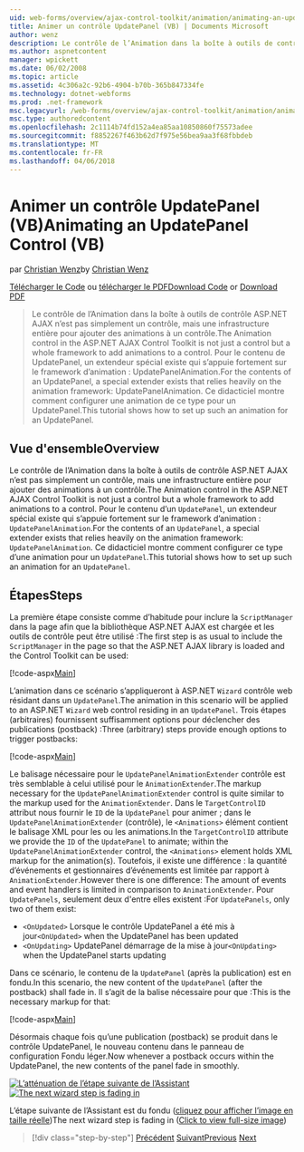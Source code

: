 ```yaml
---
uid: web-forms/overview/ajax-control-toolkit/animation/animating-an-updatepanel-control-vb
title: Animer un contrôle UpdatePanel (VB) | Documents Microsoft
author: wenz
description: Le contrôle de l’Animation dans la boîte à outils de contrôle ASP.NET AJAX n’est pas simplement un contrôle, mais une infrastructure entière pour ajouter des animations à un contrôle. Pour le contenu d’un...
ms.author: aspnetcontent
manager: wpickett
ms.date: 06/02/2008
ms.topic: article
ms.assetid: 4c306a2c-92b6-4904-b70b-365b847334fe
ms.technology: dotnet-webforms
ms.prod: .net-framework
msc.legacyurl: /web-forms/overview/ajax-control-toolkit/animation/animating-an-updatepanel-control-vb
msc.type: authoredcontent
ms.openlocfilehash: 2c1114b74fd152a4ea85aa10850860f75573adee
ms.sourcegitcommit: f8852267f463b62d7f975e56bea9aa3f68fbbdeb
ms.translationtype: MT
ms.contentlocale: fr-FR
ms.lasthandoff: 04/06/2018
---
```

<a name="animating-an-updatepanel-control-vb"></a><span data-ttu-id="dad29-104">Animer un contrôle UpdatePanel (VB)</span><span class="sxs-lookup"><span data-stu-id="dad29-104">Animating an UpdatePanel Control (VB)</span></span>
====================
<span data-ttu-id="dad29-105">par [Christian Wenz](https://github.com/wenz)</span><span class="sxs-lookup"><span data-stu-id="dad29-105">by [Christian Wenz](https://github.com/wenz)</span></span>

<span data-ttu-id="dad29-106">[Télécharger le Code](http://download.microsoft.com/download/9/3/f/93f8daea-bebd-4821-833b-95205389c7d0/UpdatePanelAnimation1.vb.zip) ou [télécharger le PDF](http://download.microsoft.com/download/b/6/a/b6ae89ee-df69-4c87-9bfb-ad1eb2b23373/updatepanelanimation1VB.pdf)</span><span class="sxs-lookup"><span data-stu-id="dad29-106">[Download Code](http://download.microsoft.com/download/9/3/f/93f8daea-bebd-4821-833b-95205389c7d0/UpdatePanelAnimation1.vb.zip) or [Download PDF](http://download.microsoft.com/download/b/6/a/b6ae89ee-df69-4c87-9bfb-ad1eb2b23373/updatepanelanimation1VB.pdf)</span></span>

> <span data-ttu-id="dad29-107">Le contrôle de l’Animation dans la boîte à outils de contrôle ASP.NET AJAX n’est pas simplement un contrôle, mais une infrastructure entière pour ajouter des animations à un contrôle.</span><span class="sxs-lookup"><span data-stu-id="dad29-107">The Animation control in the ASP.NET AJAX Control Toolkit is not just a control but a whole framework to add animations to a control.</span></span> <span data-ttu-id="dad29-108">Pour le contenu de UpdatePanel, un extendeur spécial existe qui s’appuie fortement sur le framework d’animation : UpdatePanelAnimation.</span><span class="sxs-lookup"><span data-stu-id="dad29-108">For the contents of an UpdatePanel, a special extender exists that relies heavily on the animation framework: UpdatePanelAnimation.</span></span> <span data-ttu-id="dad29-109">Ce didacticiel montre comment configurer une animation de ce type pour un UpdatePanel.</span><span class="sxs-lookup"><span data-stu-id="dad29-109">This tutorial shows how to set up such an animation for an UpdatePanel.</span></span>


## <a name="overview"></a><span data-ttu-id="dad29-110">Vue d'ensemble</span><span class="sxs-lookup"><span data-stu-id="dad29-110">Overview</span></span>

<span data-ttu-id="dad29-111">Le contrôle de l’Animation dans la boîte à outils de contrôle ASP.NET AJAX n’est pas simplement un contrôle, mais une infrastructure entière pour ajouter des animations à un contrôle.</span><span class="sxs-lookup"><span data-stu-id="dad29-111">The Animation control in the ASP.NET AJAX Control Toolkit is not just a control but a whole framework to add animations to a control.</span></span> <span data-ttu-id="dad29-112">Pour le contenu d’un `UpdatePanel`, un extendeur spécial existe qui s’appuie fortement sur le framework d’animation : `UpdatePanelAnimation`.</span><span class="sxs-lookup"><span data-stu-id="dad29-112">For the contents of an `UpdatePanel`, a special extender exists that relies heavily on the animation framework: `UpdatePanelAnimation`.</span></span> <span data-ttu-id="dad29-113">Ce didacticiel montre comment configurer ce type d’une animation pour un `UpdatePanel`.</span><span class="sxs-lookup"><span data-stu-id="dad29-113">This tutorial shows how to set up such an animation for an `UpdatePanel`.</span></span>

## <a name="steps"></a><span data-ttu-id="dad29-114">Étapes</span><span class="sxs-lookup"><span data-stu-id="dad29-114">Steps</span></span>

<span data-ttu-id="dad29-115">La première étape consiste comme d’habitude pour inclure la `ScriptManager` dans la page afin que la bibliothèque ASP.NET AJAX est chargée et les outils de contrôle peut être utilisé :</span><span class="sxs-lookup"><span data-stu-id="dad29-115">The first step is as usual to include the `ScriptManager` in the page so that the ASP.NET AJAX library is loaded and the Control Toolkit can be used:</span></span>

[!code-aspx[Main](animating-an-updatepanel-control-vb/samples/sample1.aspx)]

<span data-ttu-id="dad29-116">L’animation dans ce scénario s’appliqueront à ASP.NET `Wizard` contrôle web résidant dans un `UpdatePanel`.</span><span class="sxs-lookup"><span data-stu-id="dad29-116">The animation in this scenario will be applied to an ASP.NET `Wizard` web control residing in an `UpdatePanel`.</span></span> <span data-ttu-id="dad29-117">Trois étapes (arbitraires) fournissent suffisamment options pour déclencher des publications (postback) :</span><span class="sxs-lookup"><span data-stu-id="dad29-117">Three (arbitrary) steps provide enough options to trigger postbacks:</span></span>

[!code-aspx[Main](animating-an-updatepanel-control-vb/samples/sample2.aspx)]

<span data-ttu-id="dad29-118">Le balisage nécessaire pour le `UpdatePanelAnimationExtender` contrôle est très semblable à celui utilisé pour le `AnimationExtender`.</span><span class="sxs-lookup"><span data-stu-id="dad29-118">The markup necessary for the `UpdatePanelAnimationExtender` control is quite similar to the markup used for the `AnimationExtender`.</span></span> <span data-ttu-id="dad29-119">Dans le `TargetControlID` attribut nous fournir le `ID` de la `UpdatePanel` pour animer ; dans le `UpdatePanelAnimationExtender` (contrôle), le `<Animations>` élément contient le balisage XML pour les ou les animations.</span><span class="sxs-lookup"><span data-stu-id="dad29-119">In the `TargetControlID` attribute we provide the `ID` of the `UpdatePanel` to animate; within the `UpdatePanelAnimationExtender` control, the `<Animations>` element holds XML markup for the animation(s).</span></span> <span data-ttu-id="dad29-120">Toutefois, il existe une différence : la quantité d’événements et gestionnaires d’événements est limitée par rapport à `AnimationExtender`.</span><span class="sxs-lookup"><span data-stu-id="dad29-120">However there is one difference: The amount of events and event handlers is limited in comparison to `AnimationExtender`.</span></span> <span data-ttu-id="dad29-121">Pour `UpdatePanels`, seulement deux d'entre elles existent :</span><span class="sxs-lookup"><span data-stu-id="dad29-121">For `UpdatePanels`, only two of them exist:</span></span>

- <span data-ttu-id="dad29-122">`<OnUpdated>` Lorsque le contrôle UpdatePanel a été mis à jour</span><span class="sxs-lookup"><span data-stu-id="dad29-122">`<OnUpdated>` when the UpdatePanel has been updated</span></span>
- <span data-ttu-id="dad29-123">`<OnUpdating>` UpdatePanel démarrage de la mise à jour</span><span class="sxs-lookup"><span data-stu-id="dad29-123">`<OnUpdating>` when the UpdatePanel starts updating</span></span>

<span data-ttu-id="dad29-124">Dans ce scénario, le contenu de la `UpdatePanel` (après la publication) est en fondu.</span><span class="sxs-lookup"><span data-stu-id="dad29-124">In this scenario, the new content of the `UpdatePanel` (after the postback) shall fade in.</span></span> <span data-ttu-id="dad29-125">Il s’agit de la balise nécessaire pour que :</span><span class="sxs-lookup"><span data-stu-id="dad29-125">This is the necessary markup for that:</span></span>

[!code-aspx[Main](animating-an-updatepanel-control-vb/samples/sample3.aspx)]

<span data-ttu-id="dad29-126">Désormais chaque fois qu’une publication (postback) se produit dans le contrôle UpdatePanel, le nouveau contenu dans le panneau de configuration Fondu léger.</span><span class="sxs-lookup"><span data-stu-id="dad29-126">Now whenever a postback occurs within the UpdatePanel, the new contents of the panel fade in smoothly.</span></span>


<span data-ttu-id="dad29-127">[![L’atténuation de l’étape suivante de l’Assistant](animating-an-updatepanel-control-vb/_static/image2.png)](animating-an-updatepanel-control-vb/_static/image1.png)</span><span class="sxs-lookup"><span data-stu-id="dad29-127">[![The next wizard step is fading in](animating-an-updatepanel-control-vb/_static/image2.png)](animating-an-updatepanel-control-vb/_static/image1.png)</span></span>

<span data-ttu-id="dad29-128">L’étape suivante de l’Assistant est du fondu ([cliquez pour afficher l’image en taille réelle](animating-an-updatepanel-control-vb/_static/image3.png))</span><span class="sxs-lookup"><span data-stu-id="dad29-128">The next wizard step is fading in ([Click to view full-size image](animating-an-updatepanel-control-vb/_static/image3.png))</span></span>

> [!div class="step-by-step"]
> <span data-ttu-id="dad29-129">[Précédent](changing-an-animation-using-client-side-code-vb.md)
> [Suivant](dynamically-controlling-updatepanel-animations-vb.md)</span><span class="sxs-lookup"><span data-stu-id="dad29-129">[Previous](changing-an-animation-using-client-side-code-vb.md)
[Next](dynamically-controlling-updatepanel-animations-vb.md)</span></span>
